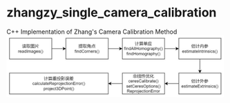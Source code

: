 # zhangzy_single_camera_calibration
C++ Implementation of Zhang's Camera Calibration Method
![Algorithm flowchart](flowchart.jpg)